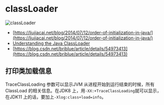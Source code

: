 # classLoader

![classLoader](./images/class-loader.png)

- [https://liujiacai.net/blog/2014/07/12/order-of-initialization-in-java/](https://liujiacai.net/blog/2014/07/12/order-of-initialization-in-java/)
- [Understanding the Java ClassLoader](https://www.ibm.com/developerworks/java/tutorials/j-classloader/j-classloader.html)
- [https://blog.csdn.net/briblue/article/details/54973413](https://blog.csdn.net/briblue/article/details/54973413)


## 打印类加载信息

TraceClassLoading 参数可以显示JVM 从进程开始到运行结束的时候，所有ClassLoad 的相关信息。在JDK8 上，用`-XX:+TraceClassLoading`就可以显示，在JDK11 上的话，要加上`-Xlog:class+load=info`。